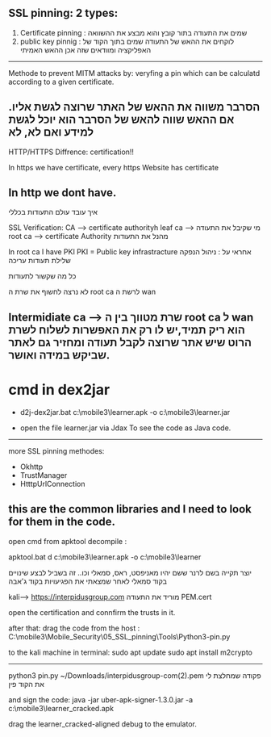 SSL pinning:
2 types:
----------
1. Certificate pinning :   שמים את התעודה בתור קובץ והוא מבצע את ההשוואה
2. public key pinnig : לוקחים את ההאש של התעודה שמים בתוך הקוד של האפליקציה ומוודאים שזה אכן ההאש האמיתי
---------------------------------
Methode to prevent MITM attacks by:
veryfing a pin which can be calculatd according to a given certificate.

הסרבר משווה את ההאש של האתר שרוצה לגשת אליו.
אם ההאש שווה להאש של הסרבר הוא יוכל לגשת למידע ואם לא, לא
---------------------------------
HTTP/HTTPS Diffrence:
certification!!

In https we have certificate, every https Website has certificate

In http we dont have.
----------------------------------
 איך עובד עולם התעודות בכללי

SSL Verification:
CA --> certificate authorityh
leaf ca --> מי שקיבל את התעודה
root ca --> certificate Authority מהנל את התעודות

In root ca I have PKI
PKI = Public key infrastracture
אחראי על :
ניהול
הנפקה
שלילת תעודות
עריכה

כל מה שקשור לתעודות

לא נרצה לחשוף את שרת ה root ca  לרשת ה  wan

Intermidiate ca --> שרת מטווך בין ה root ca ל wan
הוא ריק תמיד,יש לו רק את האפשרות לשלוח לשרת הרוט שיש אתר שרוצה לקבל תעודה
ומחזיר גם לאתר שביקש במידה ואושר.
 ----------------------------------
  # cmd in dex2jar
 * d2j-dex2jar.bat c:\mobile3\learner.apk -o c:\mobile3\learner.jar

 * open the file learner.jar via Jdax
 To see the code as Java code.
 ---------------
more SSL pinning methodes:
* Okhttp
* TrustManager
* HtttpUrlConnection
 
 this are the common libraries and I need to look for them in the code.
 ---------------------------
 open cmd from apktool
 decompile :

 apktool.bat d c:\mobile3\learner.apk -o c:\mobile3\learner

 יוצר תקייה בשם לרנר ששם יהיו מאניפסט, ראס, סמאלי וכו..
 זה בשביל לבצע שינויים בקוד סמאלי לאחר שמצאתי את הפגיעויות בקוד  ג'אבה

 kali--> https://interpidusgroup.com
 מוריד את התעודה
 PEM.cert

 open the certification
 and connfirm the trusts in it.

 after that:
 drag the code from the host : C:\mobile3\Mobile_Security\05_SSL_pinning\Tools\Python3-pin.py

 to the kali machine
 in terminal:
 sudo apt update
 sudo apt install m2crypto

 -----------------
 python3 pin.py ~/Downloads/interpidusgroup-com\(2\).pem
  פקודה שמחלצת לי את הקוד פין

  and sign the code:
  java -jar uber-apk-signer-1.3.0.jar -a c:\mobile3\learner_cracked.apk

  drag the learner_cracked-aligned debug to the emulator.